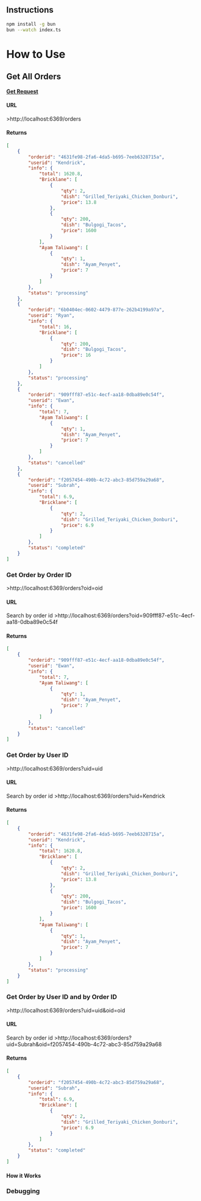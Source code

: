 ## Instructions
```bash
npm install -g bun
bun --watch index.ts
```

<h1>How to Use</h1>

<h2>Get All Orders</h2>

<b><u>Get Request</u></b>
<h4>URL</h4>
>http://localhost:6369/orders

<h4>Returns</h4>

```json
[
    {
        "orderid": "4631fe98-2fa6-4da5-b695-7eeb6328715a",
        "userid": "Kendrick",
        "info": {
            "total": 1620.8,
            "Bricklane": [
                {
                    "qty": 2,
                    "dish": "Grilled_Teriyaki_Chicken_Donburi",
                    "price": 13.8
                },
                {
                    "qty": 200,
                    "dish": "Bulgogi_Tacos",
                    "price": 1600
                }
            ],
            "Ayam Taliwang": [
                {
                    "qty": 1,
                    "dish": "Ayam_Penyet",
                    "price": 7
                }
            ]
        },
        "status": "processing"
    },
    {
        "orderid": "6b0404ec-0602-4479-877e-262b4199a97a",
        "userid": "Ryan",
        "info": {
            "total": 16,
            "Bricklane": [
                {
                    "qty": 200,
                    "dish": "Bulgogi_Tacos",
                    "price": 16
                }
            ]
        },
        "status": "processing"
    },
    {
        "orderid": "909fff87-e51c-4ecf-aa18-0dba89e0c54f",
        "userid": "Ewan",
        "info": {
            "total": 7,
            "Ayam Taliwang": [
                {
                    "qty": 1,
                    "dish": "Ayam_Penyet",
                    "price": 7
                }
            ]
        },
        "status": "cancelled"
    },
    {
        "orderid": "f2057454-490b-4c72-abc3-85d759a29a68",
        "userid": "Subrah",
        "info": {
            "total": 6.9,
            "Bricklane": [
                {
                    "qty": 2,
                    "dish": "Grilled_Teriyaki_Chicken_Donburi",
                    "price": 6.9
                }
            ]
        },
        "status": "completed"
    }
]
```

<h3>Get Order by Order ID</h3>
>http://localhost:6369/orders?oid=oid

<h4>URL</h4>
Search by order id
>http://localhost:6369/orders?oid=909fff87-e51c-4ecf-aa18-0dba89e0c54f

<h4>Returns</h4>

```json
[
    {
        "orderid": "909fff87-e51c-4ecf-aa18-0dba89e0c54f",
        "userid": "Ewan",
        "info": {
            "total": 7,
            "Ayam Taliwang": [
                {
                    "qty": 1,
                    "dish": "Ayam_Penyet",
                    "price": 7
                }
            ]
        },
        "status": "cancelled"
    }
]
```

<h3>Get Order by User ID</h3>
>http://localhost:6369/orders?uid=uid

<h4>URL</h4>
Search by order id
>http://localhost:6369/orders?uid=Kendrick

<h4>Returns</h4>

```json
[
    {
        "orderid": "4631fe98-2fa6-4da5-b695-7eeb6328715a",
        "userid": "Kendrick",
        "info": {
            "total": 1620.8,
            "Bricklane": [
                {
                    "qty": 2,
                    "dish": "Grilled_Teriyaki_Chicken_Donburi",
                    "price": 13.8
                },
                {
                    "qty": 200,
                    "dish": "Bulgogi_Tacos",
                    "price": 1600
                }
            ],
            "Ayam Taliwang": [
                {
                    "qty": 1,
                    "dish": "Ayam_Penyet",
                    "price": 7
                }
            ]
        },
        "status": "processing"
    }
]
```

<h3>Get Order by User ID and by Order ID</h3>
>http://localhost:6369/orders?uid=uid&oid=oid

<h4>URL</h4>
Search by order id
>http://localhost:6369/orders?uid=Subrah&oid=f2057454-490b-4c72-abc3-85d759a29a68

<h4>Returns</h4>

```json
[
    {
        "orderid": "f2057454-490b-4c72-abc3-85d759a29a68",
        "userid": "Subrah",
        "info": {
            "total": 6.9,
            "Bricklane": [
                {
                    "qty": 2,
                    "dish": "Grilled_Teriyaki_Chicken_Donburi",
                    "price": 6.9
                }
            ]
        },
        "status": "completed"
    }
]
```

<h4>How it Works</h4> 

### Debugging 
```bash

```

